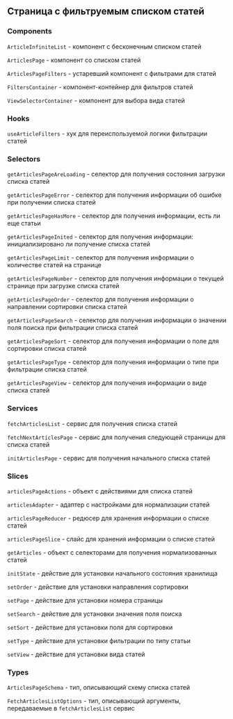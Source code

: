 ## Страница с фильтруемым списком статей

### Components

`ArticleInfiniteList` - компонент с бесконечным списком статей 

`ArticlesPage` - компонент со списком статей

`ArticlesPageFilters` - устаревший компонент с фильтрами для статей

`FiltersContainer` - компонент-контейнер для фильтров статей

`ViewSelectorContainer` - компонент для выбора вида статей

### Hooks

`useArticleFilters` - хук для переиспользуемой логики фильтрации статей

### Selectors

`getArticlesPageAreLoading` - селектор для получения состояния загрузки списка статей

`getArticlesPageError` - селектор для получения информации об ошибке при получении списка статей

`getArticlesPageHasMore` - селектор для получения информации, есть ли еще статьи

`getArticlesPageInited` - селектор для получения информации: инициализировано ли получение списка статей

`getArticlesPageLimit` - селектор для получения информации о количестве статей на странице

`getArticlesPageNumber` - селектор для получения информации о текущей странице при загрузке списка статей

`getArticlesPageOrder` - селектор для получения информации о направлении сортировки списка статей

`getArticlesPageSearch` - селектор для получения информации о значении поля поиска при фильтрации списка статей

`getArticlesPageSort` - селектор для получения информации о поле для сортировки списка статей

`getArticlesPageType` - селектор для получения информации о типе при фильтрации списка статей

`getArticlesPageView` - селектор для получения информации о виде списка статей

### Services

`fetchArticlesList` - сервис для получения списка статей

`fetchNextArticlesPage` - сервис для получения следующей страницы для списка статей

`initArticlesPage` - сервис для получения начального списка статей

### Slices

`articlesPageActions` - объект с действиями для списка статей

`articlesAdapter` - адаптер с настройками для нормализации статей

`articlesPageReducer` - редюсер для хранения информации о списке статей

`articlesPageSlice` - слайс для хранения информации о списке статей

`getArticles` - объект с селекторами для получения нормализованных статей

`initState` - действие для установки начального состояния хранилища

`setOrder` - действие для установки направления сортировки

`setPage` - действие для установки номера страницы

`setSearch` - действие для установки значения поля поиска

`setSort` - действие для установки поля для сортировки

`setType` - действие для установки фильтрации по типу статьи

`setView` - действие для установки вида статей

### Types

`ArticlesPageSchema` - тип, описывающий схему списка статей

`FetchArticlesListOptions` - тип, описывающий аргументы, передаваемые в `fetchArticlesList` сервис
